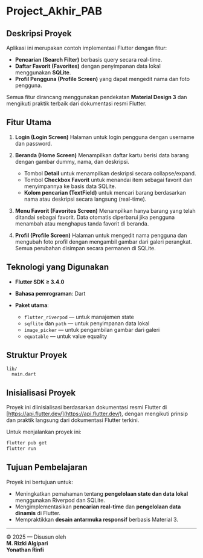 # Project_Akhir_PAB

## Deskripsi Proyek
Aplikasi ini merupakan contoh implementasi Flutter dengan fitur:

* **Pencarian (Search Filter)** berbasis query secara real-time.
* **Daftar Favorit (Favorites)** dengan penyimpanan data lokal menggunakan **SQLite**.
* **Profil Pengguna (Profile Screen)** yang dapat mengedit nama dan foto pengguna.

Semua fitur dirancang menggunakan pendekatan **Material Design 3** dan mengikuti praktik terbaik dari dokumentasi resmi Flutter.

## Fitur Utama
1. **Login (Login Screen)**
   Halaman untuk login pengguna dengan username dan password.

2. **Beranda (Home Screen)**
   Menampilkan daftar kartu berisi data barang dengan gambar dummy, nama, dan deskripsi.

   * Tombol **Detail** untuk menampilkan deskripsi secara collapse/expand.
   * Tombol **Checkbox Favorit** untuk menandai item sebagai favorit dan menyimpannya ke basis data SQLite.
   * **Kolom pencarian (TextField)** untuk mencari barang berdasarkan nama atau deskripsi secara langsung (real-time).

2. **Menu Favorit (Favorites Screen)**
   Menampilkan hanya barang yang telah ditandai sebagai favorit.
   Data otomatis diperbarui jika pengguna menambah atau menghapus tanda favorit di beranda.

3. **Profil (Profile Screen)**
   Halaman untuk mengedit nama pengguna dan mengubah foto profil dengan mengambil gambar dari galeri perangkat.
   Semua perubahan disimpan secara permanen di SQLite.

## Teknologi yang Digunakan

* **Flutter SDK ≥ 3.4.0**
* **Bahasa pemrograman**: Dart
* **Paket utama**:

  * `flutter_riverpod` — untuk manajemen state
  * `sqflite` dan `path` — untuk penyimpanan data lokal
  * `image_picker` — untuk pengambilan gambar dari galeri
  * `equatable` — untuk value equality

## Struktur Proyek

```
lib/
  main.dart
```

## Inisialisasi Proyek

Proyek ini diinisialisasi berdasarkan dokumentasi resmi Flutter di [https://api.flutter.dev/](https://api.flutter.dev/), dengan mengikuti prinsip dan praktik langsung dari dokumentasi Flutter terkini.

Untuk menjalankan proyek ini:

```bash
flutter pub get
flutter run
```

## Tujuan Pembelajaran

Proyek ini bertujuan untuk:

* Meningkatkan pemahaman tentang **pengelolaan state dan data lokal** menggunakan Riverpod dan SQLite.
* Mengimplementasikan **pencarian real-time** dan **pengelolaan data dinamis** di Flutter.
* Mempraktikkan **desain antarmuka responsif** berbasis Material 3.

---

© 2025 — Disusun oleh<br>
**M. Rizki Algipari**<br>
**Yonathan Rinfi**
